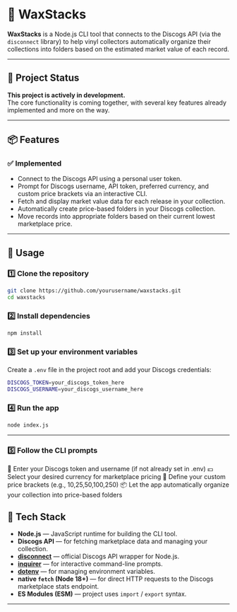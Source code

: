 # 📀 WaxStacks

**WaxStacks** is a Node.js CLI tool that connects to the Discogs API (via the `disconnect` library) to help vinyl collectors automatically organize their collections into folders based on the estimated market value of each record.

---

## 🚧 Project Status

**This project is actively in development.**  
The core functionality is coming together, with several key features already implemented and more on the way.

---

## 📦 Features

### ✅ Implemented
- Connect to the Discogs API using a personal user token.
- Prompt for Discogs username, API token, preferred currency, and custom price brackets via an interactive CLI.
- Fetch and display market value data for each release in your collection.
- Automatically create price-based folders in your Discogs collection.
- Move records into appropriate folders based on their current lowest marketplace price.

---

## 🚀 Usage

### 1️⃣ Clone the repository

```bash
git clone https://github.com/yourusername/waxstacks.git
cd waxstacks
```

### 2️⃣ Install dependencies
```bash
npm install
```

### 3️⃣ Set up your environment variables
Create a `.env` file in the project root and add your Discogs credentials:
```bash
DISCOGS_TOKEN=your_discogs_token_here
DISCOGS_USERNAME=your_discogs_username_here
```

### 4️⃣ Run the app
```bash
node index.js
```
---

### 5️⃣ Follow the CLI prompts
 🔑 Enter your Discogs token and username (if not already set in .env)
 💴 Select your desired currency for marketplace pricing
 💸 Define your custom price brackets (e.g., 10,25,50,100,250)
 📦 Let the app automatically organize your collection into price-based folders

## 📖 Tech Stack

- **Node.js** — JavaScript runtime for building the CLI tool.
- **Discogs API** — for fetching marketplace data and managing your collection.
- [**disconnect**](https://www.npmjs.com/package/disconnect) — official Discogs API wrapper for Node.js.
- [**inquirer**](https://www.npmjs.com/package/inquirer) — for interactive command-line prompts.
- [**dotenv**](https://www.npmjs.com/package/dotenv) — for managing environment variables.
- **native `fetch` (Node 18+)** — for direct HTTP requests to the Discogs marketplace stats endpoint.
- **ES Modules (ESM)** — project uses `import` / `export` syntax.

---